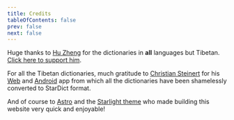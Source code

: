 ```yaml
---
title: Credits
tableOfContents: false
prev: false
next: false
---
```


Huge thanks to [Hu Zheng](http://www.huzheng.org/) for the dictionaries in **all** languages but Tibetan. [Click here to support him](http://www.huzheng.org/donate.php).

For all the Tibetan dictionaries, much gratitude to [Christian Steinert](https://www.christian-steinert.de/) for his [Web](https://dictionary.christian-steinert.de/#home) and [Android](https://play.google.com/store/apps/details?id=de.christian_steinert.tibetandict) app from which all the dictionaries have been shamelessly converted to StarDict format.

And of course to [Astro](https://astro.build/) and the [Starlight theme](https://starlight.astro.build/) who made building this website very quick and enjoyable!